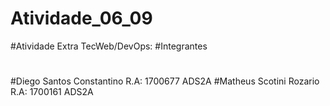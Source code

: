 # Atividade_06_09
#Atividade Extra TecWeb/DevOps:
#Integrantes
#
#Diego Santos Constantino R.A: 1700677 ADS2A
#Matheus Scotini Rozario R.A: 1700161  ADS2A
